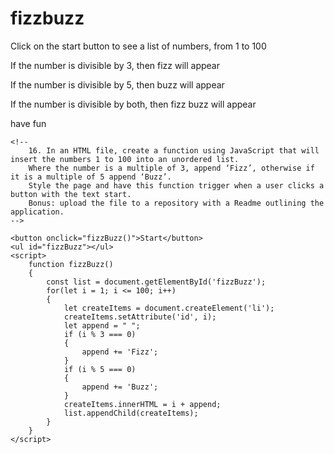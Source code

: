 # fizzbuzz

Click on the start button to see a list of numbers, from 1 to 100

If the number is divisible by 3, then fizz will appear

If the number is divisible by 5, then buzz will appear

If the number is divisible by both, then fizz buzz will appear

have fun

<!DOCTYPE html>
<html lang="en">
<head>
    <meta charset="UTF-8">
    <meta http-equiv="X-UA-Compatible" content="IE=edge">
    <meta name="viewport" content="width=device-width, initial-scale=1.0">
    <title>9thCO technical task</title>
</head>
<body>

    <!-- 
        16. In an HTML file, create a function using JavaScript that will insert the numbers 1 to 100 into an unordered list. 
        Where the number is a multiple of 3, append ‘Fizz’, otherwise if it is a multiple of 5 append ‘Buzz’.
        Style the page and have this function trigger when a user clicks a button with the text start.
        Bonus: upload the file to a repository with a Readme outlining the application.
    -->

    <button onclick="fizzBuzz()">Start</button>
    <ul id="fizzBuzz"></ul>
    <script>
        function fizzBuzz() 
        {
            const list = document.getElementById('fizzBuzz');
            for(let i = 1; i <= 100; i++) 
            {
                let createItems = document.createElement('li');
                createItems.setAttribute('id', i);
                let append = " ";
                if (i % 3 === 0)
                {
                    append += 'Fizz';
                } 
                if (i % 5 === 0)
                {
                    append += 'Buzz';
                }
                createItems.innerHTML = i + append;
                list.appendChild(createItems);
            }
        }
    </script>

    
</body>
</html>

